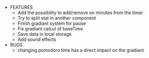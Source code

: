 - FEATURES
    - Add the possibility to add/remove on minutes from the timer
    - Try to split stat in another component
    - Finish gradiant system for pause
    - Fix gradiant calcul of baseTime
    - Save data in local storage
    - Add sound effects
- BUGS
    - changing pomodoro time has a direct impact on the gradiant 
